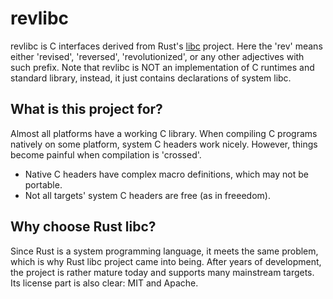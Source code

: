 # revlibc

revlibc is C interfaces derived from Rust's [libc](https://github.com/rust-lang/libc) project. Here the 'rev' means either 'revised', 'reversed', 'revolutionized', or any other adjectives with such prefix. Note that revlibc is NOT an implementation of C runtimes and standard library, instead, it just contains declarations of system libc.

## What is this project for?

Almost all platforms have a working C library. When compiling C programs natively on some platform, system C headers work nicely. However, things become painful when compilation is 'crossed'.

- Native C headers have complex macro definitions, which may not be portable.
- Not all targets' system C headers are free (as in freeedom).

## Why choose Rust libc?

Since Rust is a system programming language, it meets the same problem, which is why Rust libc project came into being. After years of development, the project is rather mature today and supports many mainstream targets. Its license part is also clear: MIT and Apache.
